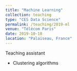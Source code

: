 ```yaml
---
title: "Machine Learning"
collection: teaching
type: "CES Data Science"
permalink: /teaching/2019-ml
venue: "Télécom Paris"
date: 2019-10-18
location: "Palaiseau, France"
---
```



Teaching assistant
+ Clustering algorithms
